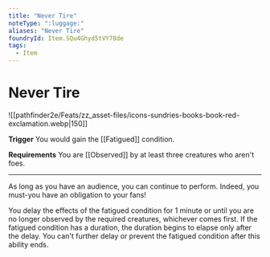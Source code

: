 ```yaml
---
title: "Never Tire"
noteType: ":luggage:"
aliases: "Never Tire"
foundryId: Item.SQu4Ghyd5tVY78de
tags:
  - Item
---
```


# Never Tire
![[pathfinder2e/Feats/zz_asset-files/icons-sundries-books-book-red-exclamation.webp|150]]

**Trigger** You would gain the [[Fatigued]] condition.

**Requirements** You are [[Observed]] by at least three creatures who aren't foes.

* * *

As long as you have an audience, you can continue to perform. Indeed, you must-you have an obligation to your fans!

You delay the effects of the fatigued condition for 1 minute or until you are no longer observed by the required creatures, whichever comes first. If the fatigued condition has a duration, the duration begins to elapse only after the delay. You can't further delay or prevent the fatigued condition after this ability ends.

